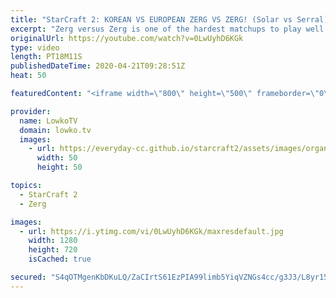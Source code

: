 ```yaml
---
title: "StarCraft 2: KOREAN VS EUROPEAN ZERG VS ZERG! (Solar vs Serral)"
excerpt: "Zerg versus Zerg is one of the hardest matchups to play well in StarCraft 2. Since all units have very high damage output compared to their hitpoints, it can be over in a flash. In this professional match of SC2 I cast a game between Serral and Solar. Solar plays very aggressively and focuses on Muta"
originalUrl: https://youtube.com/watch?v=0LwUyhD6KGk
type: video
length: PT18M11S
publishedDateTime: 2020-04-21T09:28:51Z
heat: 50

featuredContent: "<iframe width=\"800\" height=\"500\" frameborder=\"0\" src=\"https://www.youtube.com/embed/0LwUyhD6KGk\" allow=\"accelerometer; autoplay; encrypted-media; gyroscope; picture-in-picture\" allowfullscreen></iframe>"

provider:
  name: LowkoTV
  domain: lowko.tv
  images:
    - url: https://everyday-cc.github.io/starcraft2/assets/images/organizations/lowko.tv-50x50.jpg
      width: 50
      height: 50

topics:
  - StarCraft 2
  - Zerg

images:
  - url: https://i.ytimg.com/vi/0LwUyhD6KGk/maxresdefault.jpg
    width: 1280
    height: 720
    isCached: true

secured: "S4qOTMgenKbDKuLQ/ZaCIrtS61EzPIA99limb5YiqVZNGs4cc/g3J3/L8yr15/sUGghMWrRWj9y21YvhsYn1VZ2dflqLRO8QH5OjlucdThzeC2OMFXGb1dQYT+/cIHz8+4K9FgkRqx6LTzompc7T/2WMZYhH9AKfmsr6OOS0SFyZfBmjiH8hqh5cUS6iYPPIFK98z6kUIM+xLibhLoVlJJJDLYUe9+JvgymFqOSoiEVOQXB/lvKZLTk4g3/zFHQMDwAl1rCkwe5Rnsjw45YhKcoSrqI2cbyjB22B51cgVDDOfeoETf5r9sYQuMWXh+Oj6dNUjsnk0Yz3QKS9lhRImIRUyajWhdY8Vn5E8YPPFI0/cvTs7QdpfrHAWxhvUPJAAiU9qGoO9N9KHxla+s5sVhPTMZrbaIeylnxFlVRsm5I=;LAEnbfFeUqCIF6lO0aaemw=="
---
```


